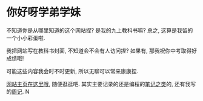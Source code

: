 # 你好呀学弟学妹
不知道你是从哪里知道的这个网站捏? 是我的九上教科书嘛? 总之, 这算是我留的一个小小彩蛋啦.

我把网站写在教科书封面, 不知道会不会有人访问捏? 如果有, 那我祝你中考取得好成绩哦!

可能这些内容我会时不时更新, 所以无聊可以常来康康捏.

[网站主页在这里哦](/), 随便逛逛吧. 其实主要记录的还是编程的[笔记之类](/coding-guild)的, 还有我写的[周记](/weekly-article/).
N